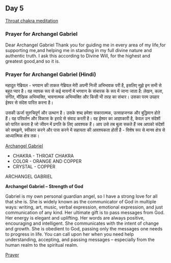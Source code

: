 ## Day 5

[Throat chakra meditation](https://youtu.be/L3ZT28xQeXc)

### Prayer for Archangel  Gabriel

Dear Archangel  Gabriel 
    Thank you for guiding me in every area of my life,for supporting me,and helping me in standing in my full divine nature and authentic truth.
I ask this according to Divine Will, for the highest and greatest good,and so it is.

### Prayer for Archangel Gabriel (Hindi)
महादूत गेब्रियल - भगवान की ताकत
गेब्रियल मेरी अपनी निजी अभिभावक परी है, इसलिए मुझे इन सभी से बहुत प्यार है।
वह व्यापक रूप से कई मायनों में भगवान के संचारक के रूप में जाना जाता है: लेखन, कला, संगीत, मौखिक अभिव्यक्ति, भावनात्मक अभिव्यक्ति और किसी भी तरह का संचार। उसका परम उपहार ईश्वर से संदेश पारित करना है।

उसकी ऊर्जा सुरुचिपूर्ण और उत्थान है। उसके शब्द हमेशा सकारात्मक, उत्साहजनक और बुद्धिमान होते हैं। वह परिवर्तन और विकास के इरादे से संवाद करती है।
वह ईश्वर का आज्ञाकारी है, केवल उन संदेशों को पारित करता है जो जीवन में प्रगति के लिए आवश्यक हैं। 
आप उसे तब बुला सकते हैं जब आपको संदेशों को समझने, स्वीकार करने और पास करने में सहायता की आवश्यकता होती है - विशेष रूप से मानव क्षेत्र से आध्यात्मिक क्षेत्र तक।

[Archangel Gabriel](https://youtu.be/9gcyLMq6fAw)

- CHAKRA - THROAT CHAKRA
- COLOR - ORANGE AND COPPER
- CRYSTAL - COPPER

ARCHANGEL GABRIEL

**Archangel Gabriel – Strength of God**

Gabriel is my own personal guardian angel, so I have a strong love for all that she is.
She is widely known as the communicator of God in multiple ways: writing, art, music, verbal expression, emotional expression, and just communication of any kind.
Her ultimate gift is to pass messages from God.
Her energy is elegant and uplifting. Her words are always positive, encouraging and intelligent. She communicates with the intent of change and growth. 
She is obedient to God, passing only the messages one needs to progress in life. 
You can call upon her when you need help understanding, accepting, and passing messages – especially from the human realm to the spiritual realm.

[Prayer](~/Arch-Angel-Prayer.mp4)





